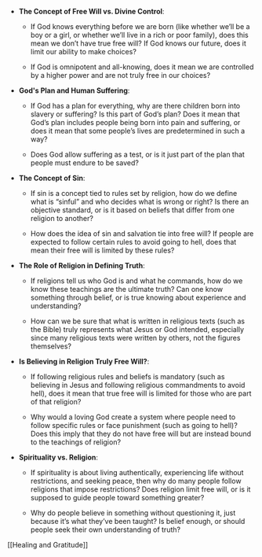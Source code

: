 
- **The Concept of Free Will vs. Divine Control**:
    
    - If God knows everything before we are born (like whether we’ll be a boy or a girl, or whether we’ll live in a rich or poor family), does this mean we don’t have true free will? If God knows our future, does it limit our ability to make choices?
        
    - If God is omnipotent and all-knowing, does it mean we are controlled by a higher power and are not truly free in our choices?
        
- **God's Plan and Human Suffering**:
    
    - If God has a plan for everything, why are there children born into slavery or suffering? Is this part of God’s plan? Does it mean that God’s plan includes people being born into pain and suffering, or does it mean that some people’s lives are predetermined in such a way?
        
    - Does God allow suffering as a test, or is it just part of the plan that people must endure to be saved?
        
- **The Concept of Sin**:
    
    - If sin is a concept tied to rules set by religion, how do we define what is “sinful” and who decides what is wrong or right? Is there an objective standard, or is it based on beliefs that differ from one religion to another?
        
    - How does the idea of sin and salvation tie into free will? If people are expected to follow certain rules to avoid going to hell, does that mean their free will is limited by these rules?
        
- **The Role of Religion in Defining Truth**:
    
    - If religions tell us who God is and what he commands, how do we know these teachings are the ultimate truth? Can one know something through belief, or is true knowing about experience and understanding?
        
    - How can we be sure that what is written in religious texts (such as the Bible) truly represents what Jesus or God intended, especially since many religious texts were written by others, not the figures themselves?
        
- **Is Believing in Religion Truly Free Will?**:
    
    - If following religious rules and beliefs is mandatory (such as believing in Jesus and following religious commandments to avoid hell), does it mean that true free will is limited for those who are part of that religion?
        
    - Why would a loving God create a system where people need to follow specific rules or face punishment (such as going to hell)? Does this imply that they do not have free will but are instead bound to the teachings of religion?
        
- **Spirituality vs. Religion**:
    
    - If spirituality is about living authentically, experiencing life without restrictions, and seeking peace, then why do many people follow religions that impose restrictions? Does religion limit free will, or is it supposed to guide people toward something greater?
        
    - Why do people believe in something without questioning it, just because it’s what they’ve been taught? Is belief enough, or should people seek their own understanding of truth?




[[Healing and Gratitude]]
